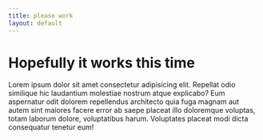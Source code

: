 ```yaml
---
title: please work
layout: default
---
```

# Hopefully it works this time

Lorem ipsum dolor sit amet consectetur adipisicing elit. Repellat odio similique hic laudantium molestiae nostrum atque explicabo? Eum aspernatur odit dolorem repellendus architecto quia fuga magnam aut autem sint maiores facere error ab saepe placeat illo doloremque voluptas, totam laborum dolore, voluptatibus harum. Voluptates placeat modi dicta consequatur tenetur eum!